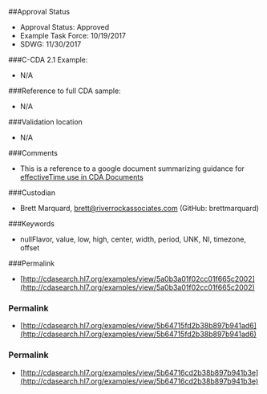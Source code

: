 ##Approval Status 

* Approval Status: Approved
* Example Task Force: 10/19/2017
* SDWG: 11/30/2017

###C-CDA 2.1 Example: 

* N/A

###Reference to full CDA sample:
* N/A

###Validation location
* N/A

###Comments
* This is a reference to a google document summarizing guidance for [effectiveTime use in CDA Documents](https://docs.google.com/document/d/158utf0owdWLGwarP3Zgf6FCSfDMKZwIjUSmFb7_sslc/edit)

###Custodian

* Brett Marquard, brett@riverrockassociates.com (GitHub: brettmarquard)

###Keywords

* nullFlavor, value, low, high, center, width, period, UNK, NI, timezone, offset




###Permalink 

* [http://cdasearch.hl7.org/examples/view/5a0b3a01f02cc01f665c2002](http://cdasearch.hl7.org/examples/view/5a0b3a01f02cc01f665c2002)

### Permalink 

* [http://cdasearch.hl7.org/examples/view/5b64715fd2b38b897b941ad6](http://cdasearch.hl7.org/examples/view/5b64715fd2b38b897b941ad6)

### Permalink 

* [http://cdasearch.hl7.org/examples/view/5b64716cd2b38b897b941b3e](http://cdasearch.hl7.org/examples/view/5b64716cd2b38b897b941b3e)
